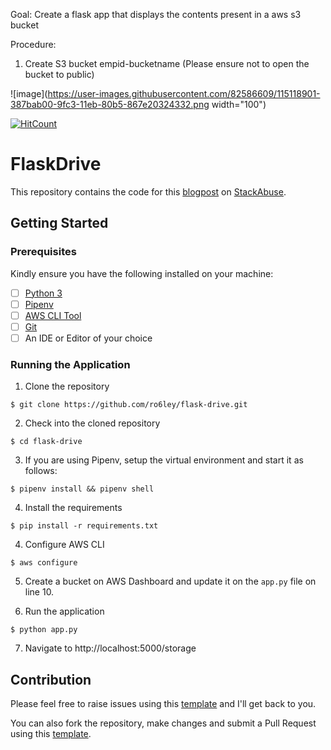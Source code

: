 Goal: 
Create a flask app that displays the contents present in a aws s3 bucket

Procedure:

1. Create S3 bucket empid-bucketname (Please ensure not to open the bucket to public)
    
![image](https://user-images.githubusercontent.com/82586609/115118901-387bab00-9fc3-11eb-80b5-867e20324332.png width="100")


[![HitCount](http://hits.dwyl.io/ro6ley/flask-drive.svg)](http://hits.dwyl.io/ro6ley/flask-drive)

# FlaskDrive 

This repository contains the code for this [blogpost](https://stackabuse.com/file-management-with-aws-s3-python-and-flask/) on [StackAbuse](https://stackabuse.com/).

## Getting Started

### Prerequisites

Kindly ensure you have the following installed on your machine:

- [ ] [Python 3](https://realpython.com/installing-python/)
- [ ] [Pipenv](https://pipenv.readthedocs.io/en/latest/#install-pipenv-today)
- [ ] [AWS CLI Tool](https://docs.aws.amazon.com/cli/latest/userguide/cli-chap-configure.html)
- [ ] [Git]()
- [ ] An IDE or Editor of your choice

### Running the Application

1. Clone the repository
```
$ git clone https://github.com/ro6ley/flask-drive.git
```

2. Check into the cloned repository
```
$ cd flask-drive
```

3. If you are using Pipenv, setup the virtual environment and start it as follows:
```
$ pipenv install && pipenv shell
```

4. Install the requirements
```
$ pip install -r requirements.txt
```

4. Configure AWS CLI
```
$ aws configure
```

5. Create a bucket on AWS Dashboard and update it on the `app.py` file on line 10.

6. Run the application
```
$ python app.py
```

7. Navigate to http://localhost:5000/storage

## Contribution

Please feel free to raise issues using this [template](./.github/ISSUE_TEMPLATE.md) and I'll get back to you.

You can also fork the repository, make changes and submit a Pull Request using this [template](./.github/PULL_REQUEST_TEMPLATE.md).
